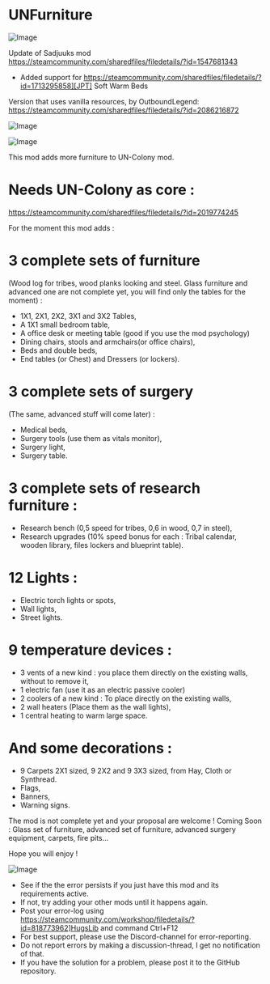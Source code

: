# UNFurniture

![Image](https://i.imgur.com/buuPQel.png)

Update of Sadjuuks mod
https://steamcommunity.com/sharedfiles/filedetails/?id=1547681343

- Added support for https://steamcommunity.com/sharedfiles/filedetails/?id=1713295858][JPT] Soft Warm Beds

Version that uses vanilla resources, by OutboundLegend:
https://steamcommunity.com/sharedfiles/filedetails/?id=2086216872

![Image](https://i.imgur.com/pufA0kM.png)

	
![Image](https://i.imgur.com/Z4GOv8H.png)


This mod adds more furniture to UN-Colony mod. 
# Needs UN-Colony as core :
 https://steamcommunity.com/sharedfiles/filedetails/?id=2019774245


For the moment this mod adds :

# 3 complete sets of furniture
 (Wood log for tribes, wood planks looking and steel. Glass furniture and advanced one are not complete yet, you will find only the tables for the moment) :
- 1X1, 2X1, 2X2, 3X1 and 3X2 Tables,
- A 1X1 small bedroom table,
- A office desk or meeting table (good if you use the mod psychology)
- Dining chairs, stools and armchairs(or office chairs),
- Beds and double beds,
- End tables (or Chest) and Dressers (or lockers).

# 3 complete sets of surgery
 (The same, advanced stuff will come later) :
- Medical beds,
- Surgery tools (use them as vitals monitor),
- Surgery light,
- Surgery table.

# 3 complete sets of research furniture :

- Research bench (0,5 speed for tribes, 0,6 in wood, 0,7 in steel),
- Research upgrades (10% speed bonus for each : Tribal calendar, wooden library, files lockers and blueprint table).

# 12 Lights :

- Electric torch lights or spots,
- Wall lights,
- Street lights.

# 9 temperature devices :

- 3 vents of a new kind  : you place them directly on the existing walls, without to remove it,
- 1 electric fan (use it as an electric passive cooler)
- 2 coolers of a new kind  : To place directly on the existing walls,
- 2 wall heaters (Place them as the wall lights),
- 1 central heating to warm large space.

# And some decorations :

- 9 Carpets 2X1 sized, 9 2X2 and 9 3X3 sized, from Hay, Cloth or Synthread.
- Flags, 
- Banners,
- Warning signs.

The mod is not complete yet and your proposal are welcome !
Coming Soon : Glass set of furniture, advanced set of furniture, advanced surgery equipment, carpets, fire pits...


Hope you will enjoy !


![Image](https://i.imgur.com/PwoNOj4.png)



-  See if the the error persists if you just have this mod and its requirements active.
-  If not, try adding your other mods until it happens again.
-  Post your error-log using https://steamcommunity.com/workshop/filedetails/?id=818773962]HugsLib and command Ctrl+F12
-  For best support, please use the Discord-channel for error-reporting.
-  Do not report errors by making a discussion-thread, I get no notification of that.
-  If you have the solution for a problem, please post it to the GitHub repository.




